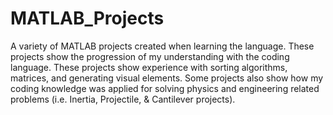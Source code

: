 # MATLAB_Projects
A variety of MATLAB projects created when learning the language. These projects show the progression of my understanding with the coding language.
These projects show experience with sorting algorithms, matrices, and generating visual elements.
Some projects also show how my coding knowledge was applied for solving physics and engineering related problems (i.e. Inertia, Projectile, & Cantilever projects).
